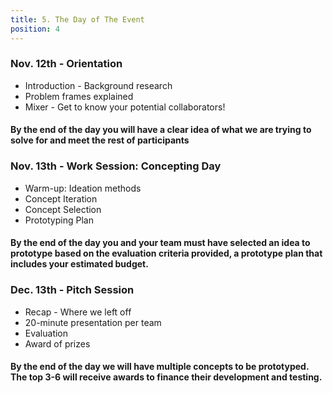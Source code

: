 ```yaml
---
title: 5. The Day of The Event 
position: 4
---
```


### Nov. 12th - Orientation 
  * Introduction - Background research  
  * Problem frames explained 
  * Mixer - Get to know your potential collaborators! 
    
#### By the end of the day you will have a clear idea of what we are trying to solve for and meet the rest of participants 

### Nov. 13th - Work Session: Concepting Day
  * Warm-up: Ideation methods 
  * Concept Iteration 
  * Concept Selection 
  * Prototyping Plan 

#### By the end of the day you and your team must have selected an idea to prototype based on the evaluation criteria provided, a prototype plan that includes your estimated budget. 

### Dec. 13th - Pitch Session  
  * Recap - Where we left off 
  * 20-minute presentation per team
  * Evaluation 
  * Award of prizes 

#### By the end of the day we will have multiple concepts to be prototyped. The top 3-6 will receive awards to finance their development and testing. 
